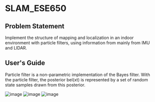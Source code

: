 # SLAM_ESE650

## Problem Statement
Implement the structure of mapping and localization in an indoor environment with particle filters, using information from mainly from IMU and LIDAR. 

## User's Guide


Particle filter is a non-parametric implementation of the Bayes filter. With the particle filter, the posterior bel(xt) is represented by a set of random state samples drawn from this posterior.

![image](https://github.com/xywang0001/Particle_Filter_ESE650/blob/master/results/processing_SLAM_map_train_0.jpg)
![image](https://github.com/xywang0001/Particle_Filter_ESE650/blob/master/results/processing_SLAM_map_train_2.jpg)
![image](https://github.com/xywang0001/Particle_Filter_ESE650/blob/master/results/processing_SLAM_map_train_3.jpg)
